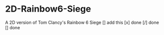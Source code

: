 # 2D-Rainbow6-Siege
A 2D version of Tom Clancy's Rainbow 6 Siege
[] add this
[x] done
[/] done
[\] done
